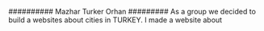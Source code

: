 ########## Mazhar Turker Orhan #########
As a group we decided to build a websites about cities in TURKEY.
I made a website about 
